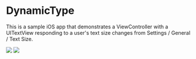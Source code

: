 DynamicType
===========

This is a sample iOS app that demonstrates a ViewController with a UITextView responding to a user's text size changes from Settings / General / Text Size.

![](https://raw.github.com/duliodenis/DynamicType/master/screenshots/Simulator-with-Large-Dynamic-Text.png)
![](https://raw.github.com/duliodenis/DynamicType/master/screenshots/Simulator-with-Text-Sizes.png)